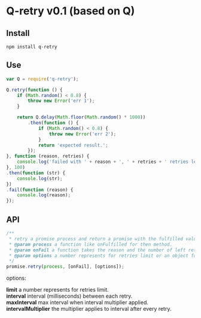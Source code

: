 ﻿# Q-retry v0.1 (based on Q)

## Install

```
npm install q-retry
```

## Use

```javascript
var Q = require('q-retry');

Q.retry(function () {
    if (Math.random() < 0.8) {
        throw new Error('err 1');
    }

    return Q.delay(Math.floor(Math.random() * 1000))
        .then(function () {
            if (Math.random() < 0.8) {
                throw new Error('err 2');
            }
            return 'expected result.';
        });
}, function (reason, retries) {
    console.log('failed with ' + reason + ', ' + retries + ' retries left.');
}, 100)
.then(function (str) {
    console.log(str);
})
.fail(function (reason) {
    console.log(reason);
});
```

## API

```javascript
/**
 * retry a promise process and return a promise with the fulfilled value.
 * @param process a function like onFulfilled for then method.
 * @param onFail a function takes the reason and the number of left retries as parameters.
 * @param options a number represents for retries limit or an object for more options.
 */
promise.retry(process, [onFail], [options]);
```

options:

**limit** a number represents for retries limit.  
**interval** interval (milliseconds) between each retry.  
**maxInterval** max interval when interval multiplier applied.  
**intervalMultiplier** the multiplier applies to interval after every retry.  